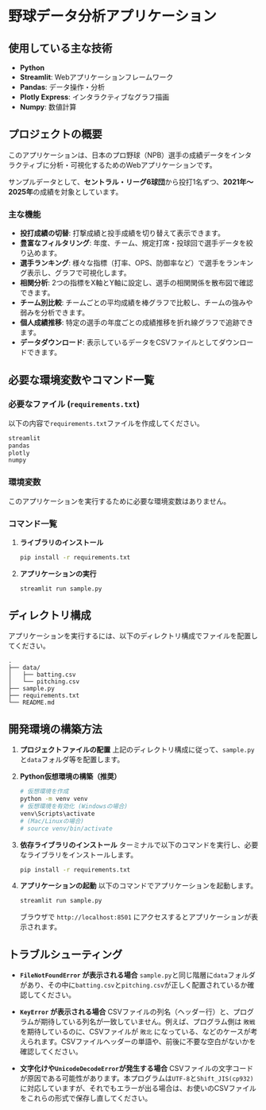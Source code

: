 

# 野球データ分析アプリケーション

## 使用している主な技術

  * **Python**
  * **Streamlit**: Webアプリケーションフレームワーク
  * **Pandas**: データ操作・分析
  * **Plotly Express**: インタラクティブなグラフ描画
  * **Numpy**: 数値計算

## プロジェクトの概要

このアプリケーションは、日本のプロ野球（NPB）選手の成績データをインタラクティブに分析・可視化するためのWebアプリケーションです。

サンプルデータとして、**セントラル・リーグ6球団**から投打1名ずつ、**2021年〜2025年**の成績を対象としています。

### 主な機能

  * **投打成績の切替**: 打撃成績と投手成績を切り替えて表示できます。
  * **豊富なフィルタリング**: 年度、チーム、規定打席・投球回で選手データを絞り込めます。
  * **選手ランキング**: 様々な指標（打率、OPS、防御率など）で選手をランキング表示し、グラフで可視化します。
  * **相関分析**: 2つの指標をX軸とY軸に設定し、選手の相関関係を散布図で確認できます。
  * **チーム別比較**: チームごとの平均成績を棒グラフで比較し、チームの強みや弱みを分析できます。
  * **個人成績推移**: 特定の選手の年度ごとの成績推移を折れ線グラフで追跡できます。
  * **データダウンロード**: 表示しているデータをCSVファイルとしてダウンロードできます。

## 必要な環境変数やコマンド一覧

### 必要なファイル (`requirements.txt`)

以下の内容で`requirements.txt`ファイルを作成してください。

```txt
streamlit
pandas
plotly
numpy
```

### 環境変数

このアプリケーションを実行するために必要な環境変数はありません。

### コマンド一覧

1.  **ライブラリのインストール**

    ```bash
    pip install -r requirements.txt
    ```

2.  **アプリケーションの実行**

    ```bash
    streamlit run sample.py
    ```

## ディレクトリ構成

アプリケーションを実行するには、以下のディレクトリ構成でファイルを配置してください。

```
.
├── data/
│   ├── batting.csv
│   └── pitching.csv
├── sample.py
├── requirements.txt
└── README.md
```

## 開発環境の構築方法

1.  **プロジェクトファイルの配置**
    上記のディレクトリ構成に従って、`sample.py`と`data`フォルダ等を配置します。

2.  **Python仮想環境の構築（推奨）**

    ```bash
    # 仮想環境を作成
    python -m venv venv
    # 仮想環境を有効化 (Windowsの場合)
    venv\Scripts\activate
    # (Mac/Linuxの場合)
    # source venv/bin/activate
    ```

3.  **依存ライブラリのインストール**
    ターミナルで以下のコマンドを実行し、必要なライブラリをインストールします。

    ```bash
    pip install -r requirements.txt
    ```

4.  **アプリケーションの起動**
    以下のコマンドでアプリケーションを起動します。

    ```bash
    streamlit run sample.py
    ```

    ブラウザで `http://localhost:8501` にアクセスするとアプリケーションが表示されます。

## トラブルシューティング

  * **`FileNotFoundError` が表示される場合**
    `sample.py`と同じ階層に`data`フォルダがあり、その中に`batting.csv`と`pitching.csv`が正しく配置されているか確認してください。

  * **`KeyError` が表示される場合**
    CSVファイルの列名（ヘッダー行）と、プログラムが期待している列名が一致していません。例えば、プログラム側は `敗戦` を期待しているのに、CSVファイルが `敗北` になっている、などのケースが考えられます。CSVファイルヘッダーの単語や、前後に不要な空白がないかを確認してください。

  * **文字化けや`UnicodeDecodeError`が発生する場合**
    CSVファイルの文字コードが原因である可能性があります。本プログラムは`UTF-8`と`Shift_JIS(cp932)`に対応していますが、それでもエラーが出る場合は、お使いのCSVファイルをこれらの形式で保存し直してください。

